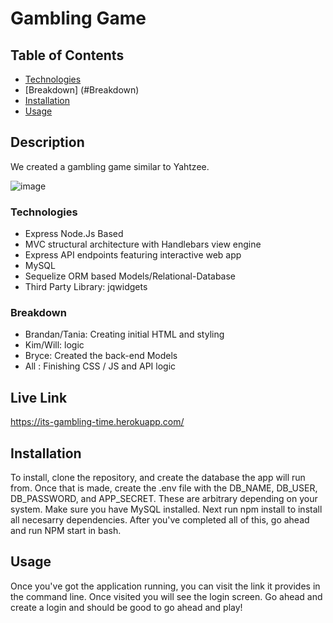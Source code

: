 
# Gambling Game

## Table of Contents

- [Technologies](#Technologies)
- [Breakdown] (#Breakdown)
- [Installation](#installation)
- [Usage](#usage)

## Description
We created a gambling game similar to Yahtzee.

![image](https://user-images.githubusercontent.com/22924230/162654791-3caec747-76c8-4b99-b7c4-277f19f3a405.png)

### Technologies
- Express Node.Js Based
- MVC structural architecture with Handlebars view engine
- Express API endpoints featuring interactive web app
- MySQL 
- Sequelize ORM based Models/Relational-Database
- Third Party Library: jqwidgets

### Breakdown
- Brandan/Tania: Creating initial HTML and styling
- Kim/Will: logic
- Bryce: Created the back-end Models 
- All : Finishing CSS / JS and API logic

## Live Link
https://its-gambling-time.herokuapp.com/

## Installation

To install, clone the repository, and create the database the app will run from. Once that is made, create the .env file with the DB_NAME, DB_USER, DB_PASSWORD, and APP_SECRET. These are arbitrary depending on your system. Make sure you have MySQL installed. Next run npm install to install all necesarry dependencies. After you've completed all of this, go ahead and run NPM start in bash.

## Usage

Once you've got the application running, you can visit the link it provides in the command line. Once visited you will see the login screen. Go ahead and create a login and should be good to go ahead and play!




